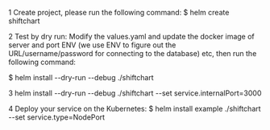
1 Create project, please run the following command:
$ helm create shiftchart 

2 Test by dry run:
Modify the values.yaml and update the docker image of server and port ENV (we use ENV to figure out the URL/username/password for connecting to the database) etc, then run the following command: 

$ helm install --dry-run --debug ./shiftchart

3 helm install --dry-run --debug ./shiftchart --set service.internalPort=3000

4 Deploy your service on the Kubernetes:
$ helm install example ./shiftchart --set service.type=NodePort

